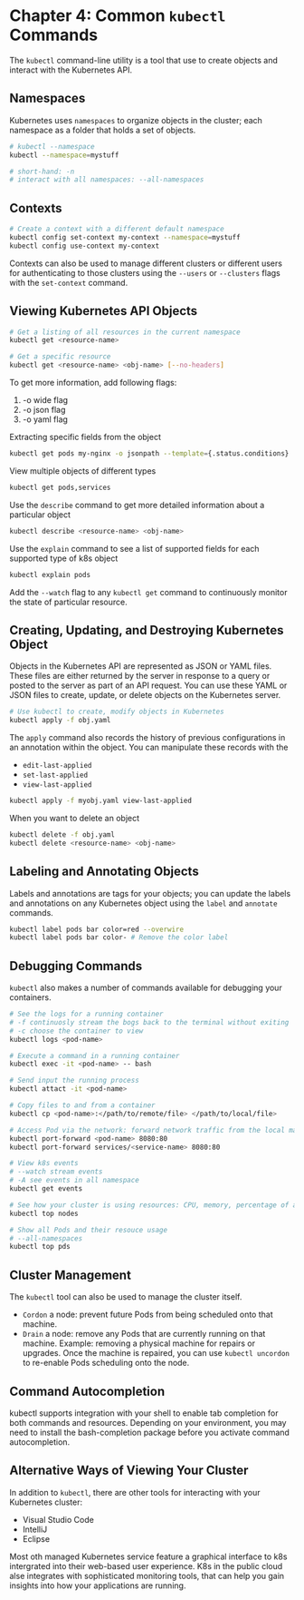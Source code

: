 # Chapter 4: Common `kubectl` Commands
The `kubectl` command-line utility is a tool that use to create objects and interact with the Kubernetes API.

## Namespaces
Kubernetes uses `namespaces` to organize objects in the cluster; each namespace as a folder that holds a set of objects.
```bash
# kubectl --namespace
kubectl --namespace=mystuff

# short-hand: -n
# interact with all namespaces: --all-namespaces
```

## Contexts
```bash
# Create a context with a different default namespace
kubectl config set-context my-context --namespace=mystuff
kubectl config use-context my-context 
```
Contexts can also be used to manage different clusters or different users for authenticating to those clusters using the `--users` or `--clusters` flags with the `set-context` command.

## Viewing Kubernetes API Objects
```bash
# Get a listing of all resources in the current namespace
kubectl get <resource-name>

# Get a specific resource
kubectl get <resource-name> <obj-name> [--no-headers]
```
To get more information, add following flags:
1. -o wide flag
2. -o json flag
3. -o yaml flag

Extracting specific fields from the object
```bash
kubectl get pods my-nginx -o jsonpath --template={.status.conditions} 
```

View multiple objects of different types
```bash
kubectl get pods,services
```
Use the `describe` command to get more detailed information about a particular object
```bash
kubectl describe <resource-name> <obj-name>
```

Use the `explain` command to see a list of supported fields for each supported type of k8s object
```bash
kubectl explain pods
```
Add the `--watch` flag to any `kubectl get` command to continuously monitor the state of particular resource.

## Creating, Updating, and Destroying Kubernetes Object
Objects in the Kubernetes API are represented as JSON or YAML files. These files are either returned by the server in response to a query or posted to the server as part of an API request. You can use these YAML or JSON files to create, update, or delete objects on the Kubernetes server.

```bash
# Use kubectl to create, modify objects in Kubernetes
kubectl apply -f obj.yaml
```
The `apply` command also records the history of previous configurations in an annotation within the object. You can manipulate these records with the
* `edit-last-applied`
* `set-last-applied`
* `view-last-applied`
```bash
kubectl apply -f myobj.yaml view-last-applied
```
When you want to delete an object
```bash
kubectl delete -f obj.yaml
kubectl delete <resource-name> <obj-name>
```

## Labeling and Annotating Objects
Labels and annotations are tags for your objects; you can update the labels and annotations on any Kubernetes object using the `label` and `annotate` commands.
```bash
kubectl label pods bar color=red --overwire
kubectl label pods bar color- # Remove the color label
```

## Debugging Commands
`kubectl` also makes a number of commands available for debugging your containers.
```bash
# See the logs for a running container
# -f continuosly stream the bogs back to the terminal without exiting
# -c choose the container to view
kubectl logs <pod-name>

# Execute a command in a running container
kubectl exec -it <pod-name> -- bash

# Send input the running process
kubectl attact -it <pod-name>

# Copy files to and from a container
kubectl cp <pod-name>:</path/to/remote/file> </path/to/local/file>

# Access Pod via the network: forward network traffic from the local machine to the Pod
kubectl port-forward <pod-name> 8080:80
kubectl port-forward services/<service-name> 8080:80

# View k8s events
# --watch stream events
# -A see events in all namespace
kubectl get events

# See how your cluster is using resources: CPU, memory, percentage of available resources
kubectl top nodes

# Show all Pods and their resouce usage
# --all-namespaces
kubectl top pds
```

## Cluster Management
The `kubectl` tool can also be used to manage the cluster itself.
* `Cordon` a node: prevent future Pods from being scheduled onto that machine.
* `Drain` a node: remove any Pods that are currently running on that machine.
Example: removing a physical machine for repairs or upgrades. Once the machine is repaired, you can use `kubectl uncordon` to re-enable Pods scheduling onto the node.
## Command Autocompletion
kubectl supports integration with your shell to enable tab completion for both commands and resources. Depending on your environment, you may need to install the bash-completion package before you activate command autocompletion.


## Alternative Ways of Viewing Your Cluster
In addition to `kubectl`, there are other tools for interacting with your Kubernetes cluster:
* Visual Studio Code
* IntelliJ
* Eclipse

Most oth managed Kubernetes service feature a graphical interface to k8s intergrated into their web-based user experience. K8s in the public cloud alse integrates with sophisticated monitoring tools, that can help you gain insights into how your applications are running.
